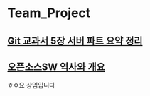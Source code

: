 # Team_Project

## [Git 교과서 5장 서버 파트 요약 정리](https://github.com/MSYJ1234/Team_Project/blob/main/Server5.md "5장 요약")
## [오픈소스SW 역사와 개요](https://github.com/MSYJ1234/Team_Project/blob/main/OSS_history.md "역사와 개요")
ㅎㅇ요 상임입니다

